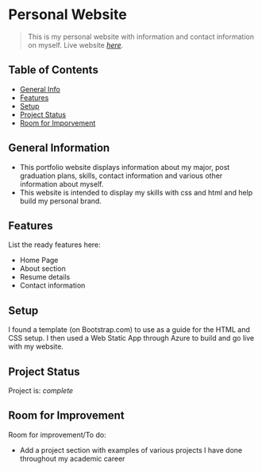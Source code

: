# Personal Website 
> This is my personal website with information and contact information on myself.
> Live website [_here_](https://nataliemccormick.com/). 

## Table of Contents
* [General Info](#general-information)
* [Features](#features)
* [Setup](#setup)
* [Project Status](#project-status)
* [Room for Imporvement](#room-for-improvement)



## General Information
- This portfolio website displays information about my major, post graduation plans, skills, contact information and various other information about myself.
- This website is intended to display my skills with css and html and help build my personal brand.


## Features
List the ready features here:
- Home Page 
- About section 
- Resume details 
- Contact information 



## Setup
I found a template (on Bootstrap.com) to use as a guide for the HTML and CSS setup. I then used a Web Static App through Azure to build and go live with my website.



## Project Status
Project is: _complete_ 


## Room for Improvement

Room for improvement/To do:
- Add a project section with examples of various projects I have done throughout my academic career 

